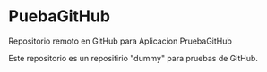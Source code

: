 # PuebaGitHub
Repositorio remoto en GitHub para Aplicacion PruebaGitHub

Este repositorio es un repositirio "dummy" para pruebas de GitHub.
